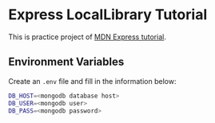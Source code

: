 # Express LocalLibrary Tutorial

This is practice project of [MDN Express tutorial](https://developer.mozilla.org/en-US/docs/Learn/Server-side/Express_Nodejs).

## Environment Variables

Create an `.env` file and fill in the information below:

```bash
DB_HOST=<mongodb database host>
DB_USER=<mongodb user>
DB_PASS=<mongodb password>
```
